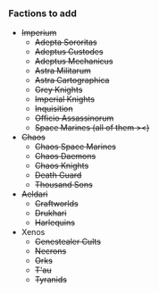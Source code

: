 ### Factions to add
- ~~Imperium~~
  - ~~Adepta Sororitas~~
  - ~~Adeptus Custodes~~
  - ~~Adeptus Mechanicus~~
  - ~~Astra Militarum~~
  - ~~Astra Cartographica~~
  - ~~Grey Knights~~
  - ~~Imperial Knights~~
  - ~~Inquisition~~
  - ~~Officio Assassinorum~~
  - ~~Space Marines (all of them ><)~~
- ~~Chaos~~
  - ~~Chaos Space Marines~~
  - ~~Chaos Daemons~~
  - ~~Chaos Knights~~
  - ~~Death Guard~~
  - ~~Thousand Sons~~
- ~~Aeldari~~
  - ~~Craftworlds~~
  - ~~Drukhari~~
  - ~~Harlequins~~
- Xenos
  - ~~Genestealer Cults~~
  - ~~Necrons~~
  - ~~Orks~~
  - ~~T'au~~
  - ~~Tyranids~~
